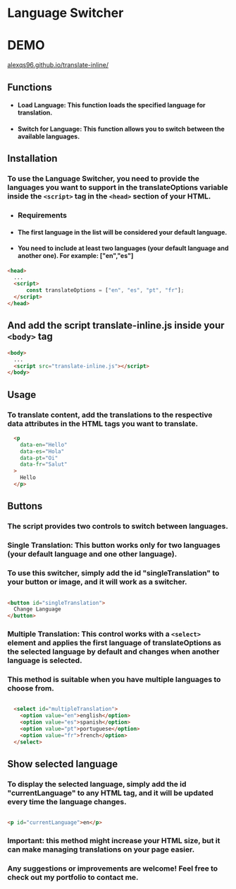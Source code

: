 # Language Switcher

# DEMO

<a href="https://alexqs96.github.io/translate-inline" target="_blank" rel="noreferrer noopener">alexqs96.github.io/translate-inline/</a>

## Functions
- #### Load Language: This function loads the specified language for translation.
- #### Switch for Language: This function allows you to switch between the available languages.

## Installation

### To use the Language Switcher, you need to provide the languages you want to support in the translateOptions variable inside the `<script>` tag in the `<head>` section of your HTML.

- ### Requirements
- #### The first language in the list will be considered your default language.
- #### You need to include at least two languages (your default language and another one). For example: ["en","es"]

```html
<head>
  ...
  <script>
      const translateOptions = ["en", "es", "pt", "fr"];
  </script>
</head>
```

## And add the script translate-inline.js inside your `<body>` tag

```html
<body>
  ...
  <script src="translate-inline.js"></script>
</body>
```

## Usage

### To translate content, add the translations to the respective data attributes in the HTML tags you want to translate.

```html
  <p
    data-en="Hello"
    data-es="Hola"
    data-pt="Oi"
    data-fr="Salut"
  >
    Hello
  </p>
```

## Buttons

### The script provides two controls to switch between languages.

### Single Translation: This button works only for two languages (your default language and one other language). 
### To use this switcher, simply add the id "singleTranslation" to your button or image, and it will work as a switcher.

```html

<button id="singleTranslation">
  Change Language
</button>

```

### Multiple Translation: This control works with a `<select>` element and applies the first language of translateOptions as the selected language by default and changes when another language is selected.
### This method is suitable when you have multiple languages to choose from.

```html

  <select id="multipleTranslation">
    <option value="en">english</option>
    <option value="es">spanish</option>
    <option value="pt">portuguese</option>
    <option value="fr">french</option>
  </select>

```

## Show selected language

### To display the selected language, simply add the id "currentLanguage" to any HTML tag, and it will be updated every time the language changes.

```html

<p id="currentLanguage">en</p>

```

### Important: this method might increase your HTML size, but it can make managing translations on your page easier.
### Any suggestions or improvements are welcome! Feel free to check out my portfolio to contact me.
